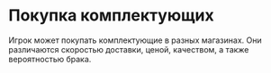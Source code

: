 # Покупка комплектующих
Игрок может покупать комплектующие в разных магазинах.
Они различаются скоростью доставки, ценой, качеством, а также вероятностью брака.

